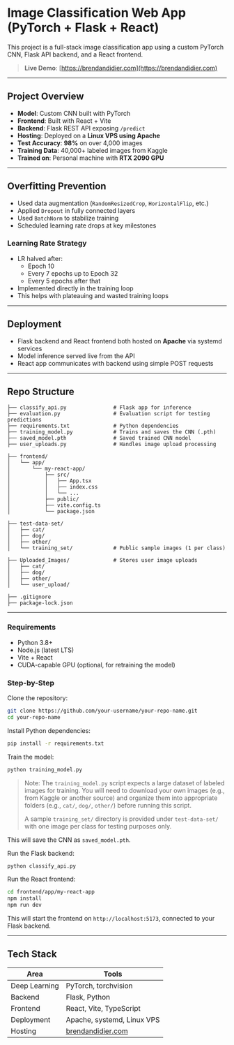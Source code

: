 # Image Classification Web App (PyTorch + Flask + React)

This project is a full-stack image classification app using a custom PyTorch CNN, Flask API backend, and a React frontend.

> **Live Demo**: [https://brendandidier.com](https://brendandidier.com)

---

## Project Overview

- **Model**: Custom CNN built with PyTorch
- **Frontend**: Built with React + Vite
- **Backend**: Flask REST API exposing `/predict`
- **Hosting**: Deployed on a **Linux VPS using Apache**
- **Test Accuracy**: **98%** on over 4,000 images
- **Training Data**: 40,000+ labeled images from Kaggle
- **Trained on**: Personal machine with **RTX 2090 GPU**

---

## Overfitting Prevention

- Used data augmentation (`RandomResizedCrop`, `HorizontalFlip`, etc.)
- Applied `Dropout` in fully connected layers
- Used `BatchNorm` to stabilize training
- Scheduled learning rate drops at key milestones

### Learning Rate Strategy

- LR halved after:
  - Epoch 10
  - Every 7 epochs up to Epoch 32
  - Every 5 epochs after that
- Implemented directly in the training loop
- This helps with plateauing and wasted training loops

---

## Deployment

- Flask backend and React frontend both hosted on **Apache** via systemd services
- Model inference served live from the API
- React app communicates with backend using simple POST requests

---

## Repo Structure

```
├── classify_api.py               # Flask app for inference
├── evaluation.py                 # Evaluation script for testing predictions
├── requirements.txt              # Python dependencies
├── training_model.py             # Trains and saves the CNN (.pth)
├── saved_model.pth               # Saved trained CNN model
├── user_uploads.py               # Handles image upload processing

├── frontend/
│   └── app/
│       └── my-react-app/
│           ├── src/
│           │   ├── App.tsx
│           │   ├── index.css
│           │   └── ...
│           ├── public/
│           ├── vite.config.ts
│           └── package.json

├── test-data-set/
│   ├── cat/
│   ├── dog/
│   ├── other/
│   └── training_set/             # Public sample images (1 per class)

├── Uploaded_Images/              # Stores user image uploads
│   ├── cat/
│   ├── dog/
│   ├── other/
│   └── user_upload/

├── .gitignore
├── package-lock.json
```

---

### Requirements

- Python 3.8+
- Node.js (latest LTS)
- Vite + React
- CUDA-capable GPU (optional, for retraining the model)

### Step-by-Step

Clone the repository:

```bash
git clone https://github.com/your-username/your-repo-name.git
cd your-repo-name
```

Install Python dependencies:

```bash
pip install -r requirements.txt
```

Train the model:

```bash
python training_model.py
```

> Note: The `training_model.py` script expects a large dataset of labeled images for training. You will need to download your own images (e.g., from Kaggle or another source) and organize them into appropriate folders (e.g., `cat/`, `dog/`, `other/`) before running this script.  
>  
> A sample `training_set/` directory is provided under `test-data-set/` with one image per class for testing purposes only.

This will save the CNN as `saved_model.pth`.

Run the Flask backend:

```bash
python classify_api.py
```

Run the React frontend:

```bash
cd frontend/app/my-react-app
npm install
npm run dev
```

This will start the frontend on `http://localhost:5173`, connected to your Flask backend.

---

## Tech Stack

| Area           | Tools                         |
|----------------|-------------------------------|
| Deep Learning  | PyTorch, torchvision          |
| Backend        | Flask, Python                 |
| Frontend       | React, Vite, TypeScript       |
| Deployment     | Apache, systemd, Linux VPS    |
| Hosting        | [brendandidier.com](https://brendandidier.com) |

